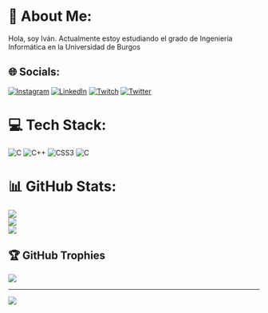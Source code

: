 # 💫 About Me:
Hola, soy Iván. Actualmente estoy estudiando el grado de Ingeniería Informática en la Universidad de Burgos


## 🌐 Socials:
[![Instagram](https://img.shields.io/badge/Instagram-%23E4405F.svg?logo=Instagram&logoColor=white)](https://instagram.com/ivaanesteepar) [![LinkedIn](https://img.shields.io/badge/LinkedIn-%230077B5.svg?logo=linkedin&logoColor=white)](https://linkedin.com/in/ivaanesteepar) [![Twitch](https://img.shields.io/badge/Twitch-%239146FF.svg?logo=Twitch&logoColor=white)](https://twitch.tv/norvylol) [![Twitter](https://img.shields.io/badge/Twitter-%231DA1F2.svg?logo=Twitter&logoColor=white)](https://twitter.com/ivaanesteepar) 

# 💻 Tech Stack:
![C](https://img.shields.io/badge/c-%2300599C.svg?style=for-the-badge&logo=c&logoColor=white) ![C++](https://img.shields.io/badge/c++-%2300599C.svg?style=for-the-badge&logo=c%2B%2B&logoColor=white) ![CSS3](https://img.shields.io/badge/css3-%231572B6.svg?style=for-the-badge&logo=css3&logoColor=white) ![C](https://img.shields.io/badge/c-%2300599C.svg?style=for-the-badge&logo=c&logoColor=white)
# 📊 GitHub Stats:
![](https://github-readme-stats.vercel.app/api?username=ivaanesteepar&theme=dark&hide_border=false&include_all_commits=true&count_private=false)<br/>
![](https://github-readme-streak-stats.herokuapp.com/?user=ivaanesteepar&theme=dark&hide_border=false)<br/>
![](https://github-readme-stats.vercel.app/api/top-langs/?username=ivaanesteepar&theme=dark&hide_border=false&include_all_commits=true&count_private=false&layout=compact)

## 🏆 GitHub Trophies
![](https://github-profile-trophy.vercel.app/?username=ivaanesteepar&theme=radical&no-frame=false&no-bg=false&margin-w=4)

---
[![](https://visitcount.itsvg.in/api?id=ivaanesteepar&icon=0&color=1)](https://visitcount.itsvg.in)

<!-- Proudly created with GPRM ( https://gprm.itsvg.in ) -->
